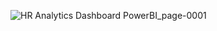 ![HR Analytics Dashboard PowerBI_page-0001](https://github.com/rajiiv212/PowerBi_Analytics_Dashboard/assets/124970042/fee6bcb2-e0e5-4799-a69b-a31b30fd035d)
